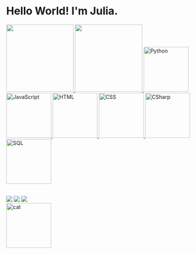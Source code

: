 # Hello World! I'm Julia. 
<table>
  <a href="https://github.com/assisjulia">
  <img height="180em" src="https://github-readme-stats.vercel.app/api?username=assisjulia&show_icons=true&theme=tokyonight&include_all_commits=true&count_private=true"/>
  <img height="180em" src="https://github-readme-stats.vercel.app/api/top-langs/?username=assisjulia&layout=compact&langs_count=6&theme=tokyonight"/>
    
  <img src="https://img.icons8.com/?size=100&id=13441&format=png&color=000000" width="120" alt="Python">
  <img src="https://pt.vecteezy.com/png/27127463-javascript-logotipo-png-javascript-icone-transparente-png" width="120" alt="JavaScript">
  <img src="https://img.icons8.com/?size=100&id=20909&format=png&color=000000" width="120" alt="HTML">
  <img src="https://img.icons8.com/?size=100&id=21278&format=png&color=000000" width="120" alt="CSS">
  <img src="https://upload.wikimedia.org/wikipedia/commons/b/bd/Logo_C_sharp.svg" width="120" alt="CSharp">
  <img src="https://iconduck.com/icons/2636/sql-database-generic?shared" width="120" alt="SQL">
</table>
<div> 
  <a href="https://www.linkedin.com/in/AssisJulia/" target="_blank"><img src="https://img.shields.io/badge/-LinkedIn-%230077B5?style=for-the-badge&logo=linkedin&logoColor=white" target="_blank"></a>
  <a href = "mailto: juliaassismiguel04@gmail.com"><img src="https://img.shields.io/badge/-Gmail-%23333?style=for-the-badge&logo=gmail&logoColor=white" target="_blank"></a>
  <a href="https://www.instagram.com/aleajubs/" target="_blank"><img src="https://img.shields.io/badge/-Instagram-%23E4405F?style=for-the-badge&logo=instagram&logoColor=white" target="_blank"></a>
</div>
<div>
    <img src="https://media1.giphy.com/media/v1.Y2lkPTc5MGI3NjExaWhndzlkc3IwNmo3eHZjZWpqeGdwd2ljeDVtbzg2eWh4OGFqanRiaCZlcD12MV9pbnRlcm5hbF9naWZfYnlfaWQmY3Q9cw/IOaLEhOlGiuwDRqgul/giphy.gif" width="120" alt="cat">
</div>  
